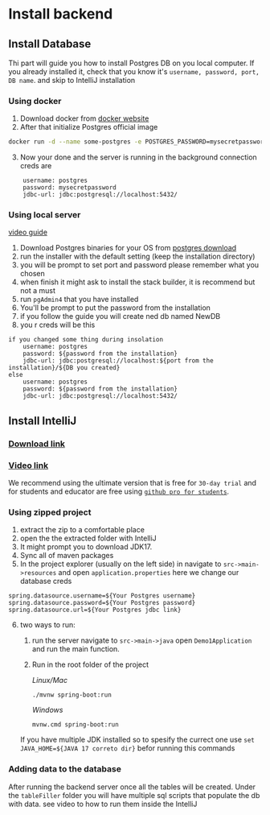 # Install backend

## Install Database

Thi part will guide you how to install Postgres DB on you local computer.
If you already installed it, check that you know it's `username, password, port, DB name`. and skip to IntelliJ installation

### **Using docker**

1. Download docker from [docker website](https://www.docker.com/)
2. After that initialize Postgres official image

```bash
docker run -d --name some-postgres -e POSTGRES_PASSWORD=mysecretpassword -p 5432:5432 postgres
```

3. Now your done and the server is running in the background connection creds are

```
    username: postgres
    password: mysecretpassword
    jdbc-url: jdbc:postgresql://localhost:5432/

```

### **Using local server**

[video guide](https://www.youtube.com/watch?v=0n41UTkOBb0)

1. Download Postgres binaries for your OS from [postgres download](https://www.postgresql.org/download/)
2. run the installer with the default setting (keep the installation directory)
3. you will be prompt to set port and password please remember what you chosen
4. when finish it might ask to install the stack builder, it is recommend but not a must
5. run `pgAdmin4` that you have installed
6. You'll be prompt to put the password from the installation
7. if you follow the guide you will create ned db named NewDB
8. you r creds will be this

```
if you changed some thing during insolation
    username: postgres
    password: ${password from the installation}
    jdbc-url: jdbc:postgresql://localhost:${port from the installation}/${DB you created}
else
    username: postgres
    password: ${password from the installation}
    jdbc-url: jdbc:postgresql://localhost:5432/
```

## Install IntelliJ

### [Download link](https://www.jetbrains.com/idea/download/)

### [Video link](TODO:somelinkhere)

We recommend using the ultimate version that is free for `30-day trial` and for students and educator are free using [`github pro for students`](https://education.github.com/pack).

### **Using zipped project**

1. extract the zip to a comfortable place
2. open the the extracted folder with IntelliJ
3. It might prompt you to download JDK17.
4. Sync all of maven packages
5. In the project explorer (usually on the left side) in navigate to
   `src->main->resources` and open `application.properties` here we change our database creds

```
spring.datasource.username=${Your Postgres username}
spring.datasource.password=${Your Postgres password}
spring.datasource.url=${Your Postgres jdbc link}
```

6. two ways to run:

    1. run the server navigate to `src->main->java` open `Demo1Application` and run the main function.

    2. Run in the root folder of the project

       _Linux/Mac_

       ```
       ./mvnw spring-boot:run
       ```

       _Windows_

       ```
       mvnw.cmd spring-boot:run
       ```
      If you have multiple JDK installed so to spesify the currect one use `set JAVA_HOME=${JAVA 17 correto dir}` befor running this commands

### **Adding data to the database**

After running the backend server once all the tables will be created.
Under the `tableFiller` folder you will have multiple sql scripts that populate the db with data. see video to how to run them inside the IntelliJ
